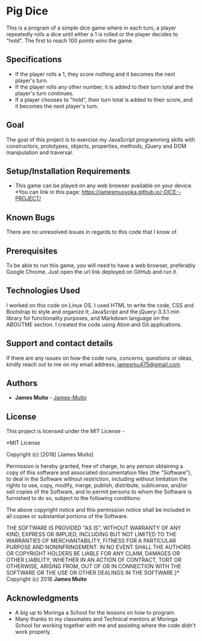 # Pig Dice
This is a program of a simple dice game where in each turn, a player repeatedly rolls a dice until either a 1 is rolled or the player decides to "hold". The first to reach 100 points wins the game.


## Specifications
* If the player rolls a 1, they score nothing and it becomes the next player's turn.
* If the player rolls any other number, it is added to their turn total and the player's turn continues.
* If a player chooses to "hold", their turn total is added to their score, and it becomes the next player's turn.

## Goal
The goal of this project is to exercise my JavaScript programming skills with constructors, prototypes, objects, properties, methods, jQuery and DOM manipulation and traversal.

## Setup/Installation Requirements
* This game can be played on any web browser available on your device.
*You can link in this page: https://jamesmusyoka.github.io/-DICE--PROJECT/

## Known Bugs
There are no unresolved issues in regards to this code that I know of.

## Prerequisites
To be able to run this game, you will need to have a web browser, preferably Google Chrome. Just open the url link deployed on GitHub and run it.

## Technologies Used
I worked on this code on Linux OS. I used HTML to write the code, CSS and Bootstrap to style and organize it; JavaScript and the jQuery-3.3.1.min library for functionality purposes, and Markdown language on the ABOUTME section. I created the code using Atom and Git applications.

## Support and contact details
If there are any issues on how the code runs, concerns, questions or ideas, kindly reach out to me on my email address; jamesmu475@gmail.com.


## Authors
* **James Muito** -  [James-Muito](https://github.com/JamesMusyoka/-DICE--PROJECT.git)


## License
This project is licensed under the MIT License -

*MIT License

Copyright (c) [2018] [James Muito]

Permission is hereby granted, free of charge, to any person obtaining a copy
of this software and associated documentation files (the "Software"), to deal
in the Software without restriction, including without limitation the rights
to use, copy, modify, merge, publish, distribute, sublicense, and/or sell
copies of the Software, and to permit persons to whom the Software is
furnished to do so, subject to the following conditions:

The above copyright notice and this permission notice shall be included in all
copies or substantial portions of the Software.

THE SOFTWARE IS PROVIDED "AS IS", WITHOUT WARRANTY OF ANY KIND, EXPRESS OR
IMPLIED, INCLUDING BUT NOT LIMITED TO THE WARRANTIES OF MERCHANTABILITY,
FITNESS FOR A PARTICULAR PURPOSE AND NONINFRINGEMENT. IN NO EVENT SHALL THE
AUTHORS OR COPYRIGHT HOLDERS BE LIABLE FOR ANY CLAIM, DAMAGES OR OTHER
LIABILITY, WHETHER IN AN ACTION OF CONTRACT, TORT OR OTHERWISE, ARISING FROM,
OUT OF OR IN CONNECTION WITH THE SOFTWARE OR THE USE OR OTHER DEALINGS IN THE
SOFTWARE.}*
Copyright (c) 2018 **James Muito**


## Acknowledgments

* A big up to Moringa a School for the lessons on how to program.
* Many thanks to my classmates and Technical mentors at Moringa School for working together with me and assisting where the code didn't work properly.
